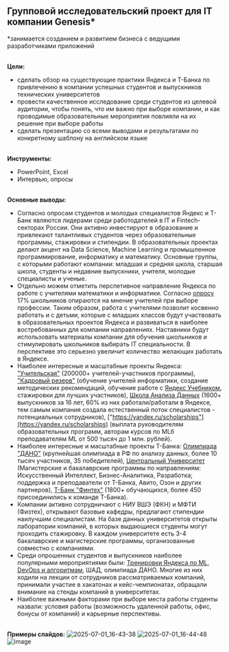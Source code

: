 ## Групповой исследовательский проект для IT компании Genesis* 
*занимается созданием и развитием бизнеса с ведущими разработчиками приложений <br><br>

**Цели:** 
- сделать обзор на существующие практики Яндекса и Т-Банка по привлечению в компании успешных студентов и выпускников технических университетов
- провести качественное исследование среди студентов из целевой аудитории, чтобы понять, что им важно при выборе компании, и как проводимые образовательные мероприятия повлияли на их решение при выборе работы
- сделать презентацию со всеми выводами и результатами по конкретному шаблону на английском языке
<br><br>

**Инструменты:**
- PowerPoint, Excel
- Интервью, опросы
<br><br>

**Основные выводы:**
- Согласно опросам студентов и молодых специалистов Яндекс и Т-Банк являются лидерами среди работодателей в IT и Fintech-секторах России. Они активно инвестируют в образование и привлекают талантливых студентов через образовательные программы, стажировки и стипендии. В образовательных проектах делают акцент на Data Science, Machine Learning и промышленное программирование, информатику и математику. Основные группы, с которыми работают компании: младшая и средняя школа, старшая школа, студенты и недавние выпускники, учителя, молодые специалисты и ученые.
- Отдельно можем отметить перспетивное направление Яндекса по работе с учителями математики и информатики. Согласно [опросу](https://timestudent.ru/russia/novosti/novosti_obrazovaniya/vybor-professii-che-mnenie-cenyat-shkolniki) 17% школьников опираются на мнение учителей при выборе профессии. Таким образом, работа с учителями позволит косвенно работать и с детьми, которые с младших классов будут участвовать в образовательных проектов Яндекса и развиваться в наиболее востребованных для компании направлениях. Наставники будут использовать материалы компании для обучения школьников и стимулировать школьников выбирать IT специальности. В перспективе это серьезно увеличит количество желающих работать в Яндексе.
- Наиболее интересные и масштабные проекты Яндекса: ["Учительская"](https://teacher.yandex.ru/) (200000+ учителей-участников программы), ["Кадровый резерв"](https://teacher.yandex.ru/talent-pool) (обучение учителей информатики, создание методических рекомендаций, обучение работе с [Яндекс Учебником](https://education.yandex.ru/uchebnik/main), стажировки для лучших участников), [Школа Анализа Данных](https://shad.yandex.ru/) (1600+ выпускников за 16 лет, 60% из них работали/работали в Яндексе, тем самым компания создала естественный поток специалистов - потенциальных сотрудников), ["https://yandex.ru/scholarships"](https://yandex.ru/scholarships) (выплата руководителям образовательных программ, авторам курсов по MLб преподавателям ML от 500 тысяч до 1 млн. рублей).
- Наиболее интересные и масштабные проекты Т-Банка: [Олимпиада "ДАНО"](https://dano.hse.ru/) (крупнейшая олимпиада в РФ по анализу данных, более 10 тысяч участников, 35 победителей), [Центральный Университет](https://centraluniversity.ru/?utm_source=yandex&utm_medium=ctx.cpc&utm_campaign=cu.grants_ctx_pf_ncl_ya_n_search_brand_aon_1124_rus_cdev_cenv_n&utm_term=n_n_n_kw.центральный%20университет&utm_content=n-n_n_n_cid.116163063_aid.16673636943_pid.53769519647_retid.53769519647_dvc.desktop_gid.5516266016_src.none_regionid.10716_postype.premium_pos.1_corid.0&yclid=5570641065991471103) (Магистерские и бакалаврские программы по направлениям: Искусственный Интеллект, Бизнес-Аналитика, Разработка; поддержка и преподаватели от Т-Банка, Авито, Озон и других партнеров), [Т-Банк "Финтех"](https://education.tbank.ru/study/) (1800+ обучающихся, более 450 присоединились к команде Т-Банка). 
- Компании активно сотрудничают с НИУ ВШЭ (ФКН) и МФТИ (Физтех), открывают базовые кафедры, предлагают стипендии наилучшим специалистам. На базе данных университетов открыты лаборатории компаний, в которых выдающиеся студенты могут проходить стажировку. В каждом университете есть 3-4 бакалаврские и магистерские программы, организованные совместно с компаниями.
- Среди опрошенных студентов и выпускников наиболее популярными мероприятиями были: [Тренировки Яндекса по ML, DevOps и алгоритмам](https://yandex.ru/yaintern/training), ШАД, олимпиада ДАНО. Многие из них ходили на лекции от сотрудников рассматриваемых компаний, принимали участие в хакатонах и кейс-чемпионатах, обращали внимание на стенды компаний в университетах.
- Наиболее важными факторами при выборе места работы студенты назвали: условия работы (возможность удаленной работы, офис, бонусы от компаний) и карьерные перспективы.
<br><br>

**Примеры слайдов:**
![2025-07-01_16-43-38](https://github.com/user-attachments/assets/f5e518b5-726f-4a62-967c-7b0128ba6d5a)
![2025-07-01_16-44-48](https://github.com/user-attachments/assets/58608eb5-9cea-4e0a-b6bb-19620ad052aa)
![image](https://github.com/user-attachments/assets/49993b02-bec6-4b16-9308-3659c7b9a9de)

